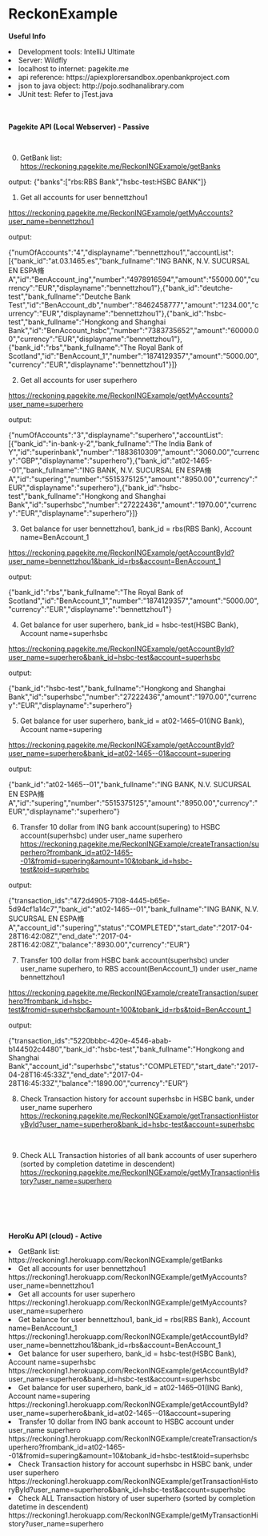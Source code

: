 # ReckonExample

<b>Useful Info</b>

<li>Development tools: IntelliJ Ultimate</li>

<li>Server: Wildfly</li>

<li>localhost to internet: pagekite.me</li>

<li>api reference: https://apiexplorersandbox.openbankproject.com</li>

<li>json to java object: http://pojo.sodhanalibrary.com</li>

<li>JUnit test: Refer to jTest.java</li>

<br/>
<br/>

<b>Pagekite API (Local Webserver) - Passive</b>

<br/>

0. GetBank list:
https://reckoning.pagekite.me/ReckonINGExample/getBanks

output:
{"banks":["rbs:RBS Bank","hsbc-test:HSBC BANK"]}
<br/>

1. Get all accounts for user bennettzhou1

https://reckoning.pagekite.me/ReckonINGExample/getMyAccounts?user_name=bennettzhou1

output:

{"numOfAccounts":"4","displayname":"bennettzhou1","accountList":[{"bank_id":"at.03.1465.es","bank_fullname":"ING BANK, N.V. SUCURSAL EN ESPA脩A","id":"BenAccount_ing","number":"4978916594","amount":"55000.00","currency":"EUR","displayname":"bennettzhou1"},{"bank_id":"deutche-test","bank_fullname":"Deutche Bank Test","id":"BenAccount_db","number":"8462458777","amount":"1234.00","currency":"EUR","displayname":"bennettzhou1"},{"bank_id":"hsbc-test","bank_fullname":"Hongkong and Shanghai Bank","id":"BenAccount_hsbc","number":"7383735652","amount":"60000.00","currency":"EUR","displayname":"bennettzhou1"},{"bank_id":"rbs","bank_fullname":"The Royal Bank of Scotland","id":"BenAccount_1","number":"1874129357","amount":"5000.00","currency":"EUR","displayname":"bennettzhou1"}]}
<br/>



2. Get all accounts for user superhero

https://reckoning.pagekite.me/ReckonINGExample/getMyAccounts?user_name=superhero

output:

{"numOfAccounts":"3","displayname":"superhero","accountList":[{"bank_id":"in-bank-y-2","bank_fullname":"The India Bank of Y","id":"superinbank","number":"1883610309","amount":"3060.00","currency":"GBP","displayname":"superhero"},{"bank_id":"at02-1465--01","bank_fullname":"ING BANK, N.V. SUCURSAL EN ESPA脩A","id":"supering","number":"5515375125","amount":"8950.00","currency":"EUR","displayname":"superhero"},{"bank_id":"hsbc-test","bank_fullname":"Hongkong and Shanghai Bank","id":"superhsbc","number":"27222436","amount":"1970.00","currency":"EUR","displayname":"superhero"}]}
<br/>



3. Get balance for user bennettzhou1, bank_id = rbs(RBS Bank), Account name=BenAccount_1

https://reckoning.pagekite.me/ReckonINGExample/getAccountById?user_name=bennettzhou1&bank_id=rbs&account=BenAccount_1

output:

{"bank_id":"rbs","bank_fullname":"The Royal Bank of Scotland","id":"BenAccount_1","number":"1874129357","amount":"5000.00","currency":"EUR","displayname":"bennettzhou1"}
<br/>



4. Get balance for user superhero, bank_id = hsbc-test(HSBC Bank), Account name=superhsbc

https://reckoning.pagekite.me/ReckonINGExample/getAccountById?user_name=superhero&bank_id=hsbc-test&account=superhsbc

output:

{"bank_id":"hsbc-test","bank_fullname":"Hongkong and Shanghai Bank","id":"superhsbc","number":"27222436","amount":"1970.00","currency":"EUR","displayname":"superhero"}
<br/>




5. Get balance for user superhero, bank_id = at02-1465–01(ING Bank), Account name=supering

https://reckoning.pagekite.me/ReckonINGExample/getAccountById?user_name=superhero&bank_id=at02-1465--01&account=supering

output:

{"bank_id":"at02-1465--01","bank_fullname":"ING BANK, N.V. SUCURSAL EN ESPA脩A","id":"supering","number":"5515375125","amount":"8950.00","currency":"EUR","displayname":"superhero"}
<br/>



6. Transfer 10 dollar from ING bank account(supering) to HSBC account(superhsbc) under user_name superhero
https://reckoning.pagekite.me/ReckonINGExample/createTransaction/superhero?frombank_id=at02-1465--01&fromid=supering&amount=10&tobank_id=hsbc-test&toid=superhsbc

output:

{"transaction_ids":"472d4905-7108-4445-b65e-5d94cf1a14c7","bank_id":"at02-1465--01","bank_fullname":"ING BANK, N.V. SUCURSAL EN ESPA脩A","account_id":"supering","status":"COMPLETED","start_date":"2017-04-28T16:42:08Z","end_date":"2017-04-28T16:42:08Z","balance":"8930.00","currency":"EUR"}
<br/>


7. Transfer 100 dollar from HSBC bank account(superhsbc) under user_name superhero,  to RBS account(BenAccount_1) under user_name bennettzhou1

https://reckoning.pagekite.me/ReckonINGExample/createTransaction/superhero?frombank_id=hsbc-test&fromid=superhsbc&amount=100&tobank_id=rbs&toid=BenAccount_1

output:

{"transaction_ids":"5220bbbc-420e-4546-abab-b144502c4480","bank_id":"hsbc-test","bank_fullname":"Hongkong and Shanghai Bank","account_id":"superhsbc","status":"COMPLETED","start_date":"2017-04-28T16:45:33Z","end_date":"2017-04-28T16:45:33Z","balance":"1890.00","currency":"EUR"}
<br/>

8. Check Transaction history for account superhsbc in HSBC bank, under user_name superhero
https://reckoning.pagekite.me/ReckonINGExample/getTransactionHistoryById?user_name=superhero&bank_id=hsbc-test&account=superhsbc
<br/>


9. Check ALL Transaction histories of all bank accounts of user superhero (sorted by completion datetime in descendent)
https://reckoning.pagekite.me/ReckonINGExample/getMyTransactionHistory?user_name=superhero
<br/>
</p>


<br/>
<br/>

<b>HeroKu API (cloud) - Active</b>

<li>GetBank list:</li>
https://reckoning1.herokuapp.com/ReckonINGExample/getBanks

<li>Get all accounts for user bennettzhou1</li>
https://reckoning1.herokuapp.com/ReckonINGExample/getMyAccounts?user_name=bennettzhou1

<li>Get all accounts for user superhero</li>
https://reckoning1.herokuapp.com/ReckonINGExample/getMyAccounts?user_name=superhero

<li>Get balance for user bennettzhou1, bank_id = rbs(RBS Bank), Account name=BenAccount_1</li>
https://reckoning1.herokuapp.com/ReckonINGExample/getAccountById?user_name=bennettzhou1&bank_id=rbs&account=BenAccount_1

<li>Get balance for user superhero, bank_id = hsbc-test(HSBC Bank), Account name=superhsbc</li>
https://reckoning1.herokuapp.com/ReckonINGExample/getAccountById?user_name=superhero&bank_id=hsbc-test&account=superhsbc

<li>Get balance for user superhero, bank_id = at02-1465–01(ING Bank), Account name=supering</li>
https://reckoning1.herokuapp.com/ReckonINGExample/getAccountById?user_name=superhero&bank_id=at02-1465--01&account=supering


<li>Transfer 10 dollar from ING bank account to HSBC account under user_name superhero</li>
https://reckoning1.herokuapp.com/ReckonINGExample/createTransaction/superhero?frombank_id=at02-1465--01&fromid=supering&amount=10&tobank_id=hsbc-test&toid=superhsbc


<li>Check Transaction history for account superhsbc in HSBC bank, under user superhero</li>
https://reckoning1.herokuapp.com/ReckonINGExample/getTransactionHistoryById?user_name=superhero&bank_id=hsbc-test&account=superhsbc


<li>Check ALL Transaction history of user superhero (sorted by completion datetime in descendent)</li>
https://reckoning1.herokuapp.com/ReckonINGExample/getMyTransactionHistory?user_name=superhero





